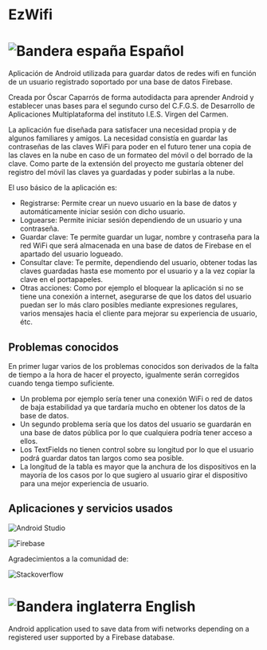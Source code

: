 # EzWifi 

![Bandera españa](http://www.stiftsgymnasium-melk.org/nawi/Physik/Team-Physik/files/stacks-image-3e7032f.png) Español 
==================


Aplicación de Android utilizada para guardar datos de redes wifi en función de un usuario registrado soportado por una base de datos Firebase.

Creada por Óscar Caparrós de forma autodidacta para aprender Android y establecer unas bases para el segundo curso del C.F.G.S. de Desarrollo de
 Aplicaciones Multiplataforma del instituto I.E.S. Virgen del Carmen.
 
 La aplicación fue diseñada para satisfacer una necesidad propia y de algunos familiares y amigos. La necesidad consistía en guardar las contraseñas
 de las claves WiFi para poder en el futuro tener una copia de las claves en la nube en caso de un formateo del móvil o del borrado de la clave.
 Como parte de la extensión del proyecto me gustaría obtener del registro del móvil las claves ya guardadas y poder subirlas a la nube.
 
 El uso básico de la aplicación es:
 
 - Registrarse: Permite crear un nuevo usuario en la base de datos y automáticamente iniciar sesión con dicho usuario.
 - Loguearse: Permite iniciar sesión dependiendo de un usuario y una contraseña.
 - Guardar clave: Te permite guardar un lugar, nombre y contraseña para la red WiFi que será almacenada en una base de datos de Firebase
 en el apartado del usuario logueado.
 - Consultar clave: Te permite, dependiendo del usuario, obtener todas las claves guardadas hasta ese momento por el usuario y a la vez copiar 
 la clave en el portapapeles.
 - Otras acciones: Como por ejemplo el bloquear la aplicación si no se tiene una conexión a internet, asegurarse de que los datos del usuario puedan ser
 lo más claro posibles mediante expresiones regulares, varios mensajes hacia el cliente para mejorar su experiencia de usuario, étc.
 
 Problemas conocidos
 -------------------------------------------
 En primer lugar varios de los problemas conocidos son derivados de la falta de tiempo a la hora de hacer el proyecto, igualmente serán corregidos cuando tenga
 tiempo suficiente.
 - Un problema por ejemplo sería tener una conexión WiFi o red de datos de baja estabilidad ya que tardaría mucho en obtener los datos de la base de datos.
 - Un segundo problema sería que los datos del usuario se guardarán en una base de datos pública por lo que cualquiera podría tener acceso a ellos.
 - Los TextFields no tienen control sobre su longitud por lo que el usuario podrá guardar datos tan largos como sea posible.
 - La longitud de la tabla es mayor que la anchura de los dispositivos en la mayoría de los casos por lo que sugiero al usuario girar el dispositivo para una mejor
 experiencia de usuario.
 
 Aplicaciones y servicios usados
 -------------------------------------------
 ![Android Studio](https://3.bp.blogspot.com/-BVQ36vhFc0I/VsOpgnJmD-I/AAAAAAAAAFk/Z4BOOKmbxJ4/s1600/banner.PNG) 
 
 ![Firebase](https://media.licdn.com/mpr/mpr/AAEAAQAAAAAAAAuEAAAAJDllZmUxNmM0LTZiMWEtNGFiNi04ZTUwLTI5ZTcxOGFjZWNhMA.png)
 
 Agradecimientos a la comunidad de:
 
 ![Stackoverflow](https://upload.wikimedia.org/wikipedia/ro/f/f7/Stack_Overflow_logo.png)
 
 

![Bandera inglaterra](http://www.jabarprov.go.id/assets_front/images/english.png) English
==================


Android application used to save data from wifi networks depending on a registered user supported by a Firebase database.
